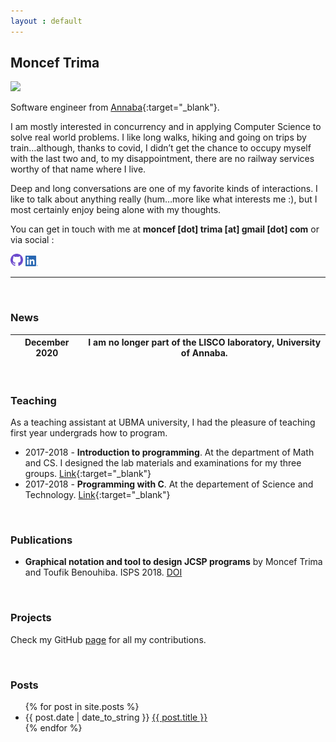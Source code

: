 ```yaml
---
layout : default
---
```


## Moncef Trima

<img class="info-img" src="https://avatars.githubusercontent.com/u/49733848" />

Software engineer from [Annaba](https://en.wikipedia.org/wiki/Annaba){:target="_blank"}.

I am mostly interested in concurrency and in applying Computer Science to solve real world problems. I like long walks, hiking and going on trips by train…although, thanks to covid, I didn’t get the chance to occupy myself with the last two and, to my disappointment, there are no railway services worthy of that name where I live.

Deep and long conversations are one of my favorite kinds of interactions. I like to talk about anything really (hum…more like what interests me :), but I most certainly enjoy being alone with my thoughts.

You can get in touch with me at **moncef [dot] trima [at] gmail [dot] com** or via social :

<a href="https://github.com/trima"><img src="/assets/img/GitHub-Mark-Light-32px.png" alt="github" width="20"></a> <a href="https://www.linkedin.com/in/monceftrima"><img src="/assets/img/in-big.png" alt="github" width="20"></a>

-----

<br>
     

### News
|    December 2020    |    I am no longer part of the LISCO laboratory, University of Annaba. |
| ----                |              ------                                                   |

<br>

### Teaching
As a teaching assistant at UBMA university, I had the pleasure of teaching first year undergrads how to program.
- 2017-2018 - **Introduction to programming**. At the department of Math and CS. I designed the lab materials and examinations for my three groups. [Link](https://github.com/trima/L1MIAS2018){:target="_blank"}
- 2017-2018 - **Programming with C**. At the departement of Science and Technology. [Link](https://github.com/trima/L1ST2018){:target="_blank"}



<br>

### Publications
- **Graphical notation and tool to design JCSP programs**  by Moncef Trima and Toufik Benouhiba. ISPS  2018. [DOI](https://doi.org/10.1109/ISPS.2018.8379013)

<br>

### Projects
Check my GitHub [page](https://github.com/trima) for all my contributions.

<br>

### Posts
<ul>
  {% for post in site.posts %}
    <li>
      {{ post.date | date_to_string }} <a href="{{ post.url }}">{{ post.title }}</a> 
    </li>
  {% endfor %}
</ul>
